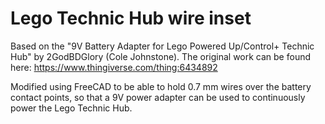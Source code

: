 # Lego Technic Hub wire inset

Based on the "9V Battery Adapter for Lego Powered Up/Control+ Technic Hub"
by 2GodBDGlory (Cole Johnstone). The original work can be found here: 
https://www.thingiverse.com/thing:6434892

Modified using FreeCAD to be able to hold 0.7 mm wires over the battery contact points, so that a 9V power adapter can be used to continuously power the Lego Technic Hub.
